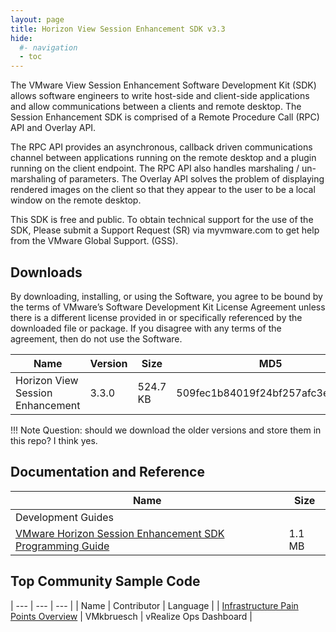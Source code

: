 ```yaml
---
layout: page
title: Horizon View Session Enhancement SDK v3.3
hide:
  #- navigation
  - toc
---
```


The VMware View Session Enhancement Software Development Kit (SDK) allows software engineers to write host-side and client-side applications and allow communications between a clients and remote desktop. The Session Enhancement SDK is comprised of a Remote Procedure Call (RPC) API and Overlay API.

The RPC API provides an asynchronous, callback driven communications channel between applications running on the remote desktop and a plugin running on the client endpoint. The RPC API also handles marshaling / un-marshaling of parameters. The Overlay API solves the problem of displaying rendered images on the client so that they appear to the user to be a local window on the remote desktop.

This SDK is free and public. To obtain technical support for the use of the SDK, Please submit a Support Request (SR) via myvmware.com to get help from the VMware Global Support. (GSS).

## Downloads
By downloading, installing, or using the Software, you agree to be bound by the terms of VMware’s Software Development Kit License Agreement unless there is a different license provided in or specifically referenced by the downloaded file or package. If you disagree with any terms of the agreement, then do not use the Software.

| Name | Version | Size | MD5 |  |
| --- | --- | --- | --- | --- |
|Horizon View Session Enhancement | 3.3.0 | 524.7 KB | 509fec1b84019f24bf257afc3ecb8aa5 | Download |

!!! Note
    Question: should we download the older versions and store them in this repo? I think yes.

## Documentation and Reference
| Name | Size |	 
| --- | --- |
|Development Guides |  |
| [VMware Horizon Session Enhancement SDK Programming Guide](horizon-session-enhancement-sdk-33.pdf) | 1.1 MB	|

## Top Community Sample Code
| --- | --- | --- |
| Name | Contributor | Language |
| [Infrastructure Pain Points Overview](https://github.com/euc-dev/euc-samples/tree/main/Horizon-Samples/infrastructure-pain-points-overview) | VMkbruesch | vRealize Ops Dashboard |